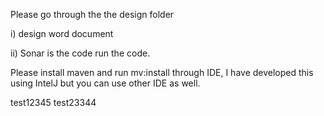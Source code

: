 Please go through the the design folder

 i) design word document	
 
 ii) Sonar is the code run the code.
 
 Please install maven and run mv:install through IDE, I have developed this using IntelJ but you can use other IDE as well.

test12345
test23344
